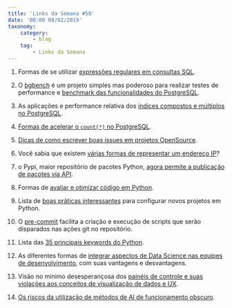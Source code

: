 ```yaml
---
title: 'Links da Semana #58'
date: '00:00 08/02/2019'
taxonomy:
    category:
        - blog
    tag:
        - Links da Semana
---
```


1. Formas de se utilizar [expressões regulares em consultas SQL](https://www.2ndquadrant.com/en/blog/postgresql-regular-expressions-and-pattern-matching/).

1. O [bgbench](https://www.postgresql.org/docs/10/pgbench.html) é um projeto simples mas poderoso para realizar testes de performance e [benchmark das funcionalidades do PostgreSQL](https://www.percona.com/blog/2019/07/30/parallelism-in-postgresql/).

1. As aplicações e performance relativa dos [índices compostos e múltiplos no PostgreSQL](https://www.cybertec-postgresql.com/en/combined-indexes-vs-separate-indexes-in-postgresql/).

1. [Formas de acelerar o `count(*)` no PostgreSQL](https://www.cybertec-postgresql.com/en/count-made-fast/).

1. [Dicas de como escrever boas issues em projetos OpenSource](https://www.tomasvotruba.cz/blog/2019/07/08/7-tips-to-write-flawless-issue-report-on-github/).

1. Você sabia que existem [várias formas de representar um endereço IP](https://ma.ttias.be/theres-more-than-one-way-to-write-an-ip-address/)?

1. o Pypi, maior repositório de pacotes Python, [agora permite a publicação de pacotes via API](https://pythoninsider.blogspot.com/2019/07/pypi-now-supports-uploading-via-api.html).

1. Formas de [avaliar e otimizar código em Python](https://www.markkeller.dev/2018-07-14-optimize_python/).

1. Lista de [boas práticas interessantes](https://sourcery.ai/blog/python-best-practices/) para configurar novos projetos em Python.

1. O [pre-commit](https://pre-commit.com/) facilita a criação e execução de scripts que serão disparados nas ações git no repositório.

1. Lista das [35 principais keywords do Python](https://yawpitchroll.com/posts/the-35-words-you-need-to-python/).

1. As diferentes formas de [integrar aspectos de Data Science nas equipes de desenvolvimento](https://medium.com/@djpardis/models-for-integrating-data-science-teams-within-organizations-7c5afa032ebd), com suas vantagens e desvantagens.

1. Visão no mínimo desesperançosa dos [painéis de controle e suas violações aos conceitos de visualização de dados e UX](http://attackwithnumbers.com/the-laws-of-shitty-dashboard).

1. [Os riscos da utilização de métodos de AI de funcionamento obscuro](https://www.newyorker.com/tech/annals-of-technology/the-hidden-costs-of-automated-thinking).

